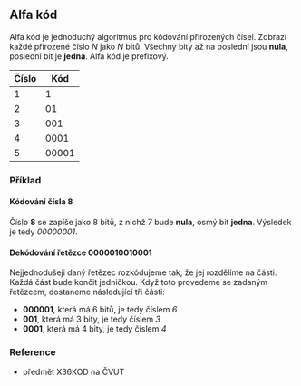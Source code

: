 ## Alfa kód

Alfa kód je jednoduchý algoritmus pro kódování přirozených čísel. Zobrazí každé přirozené číslo *N* jako *N* bitů. Všechny bity až na poslední jsou **nula**, poslední bit je **jedna**. Alfa kód je prefixový.

| Číslo | Kód
|---|---
| 1 | 1
| 2 | 01
| 3 | 001
| 4 | 0001
| 5 | 00001

### Příklad

#### Kódování čísla 8

Číslo **8** se zapíše jako 8 bitů, z nichž 7 bude **nula**, osmý bit **jedna**. Výsledek je tedy *00000001*.

#### Dekódování řetězce 0000010010001

Nejjednodušeji daný řetězec rozkódujeme tak, že jej rozdělíme na části. Každá část bude končit jedničkou. Když toto provedeme se zadaným řetězcem, dostaneme následující tři části:

- **000001**, která má 6 bitů, je tedy číslem *6*
- **001**, která má 3 bity, je tedy číslem *3*
- **0001**, která má 4 bity, je tedy číslem *4*

### Reference

- předmět X36KOD na ČVUT
